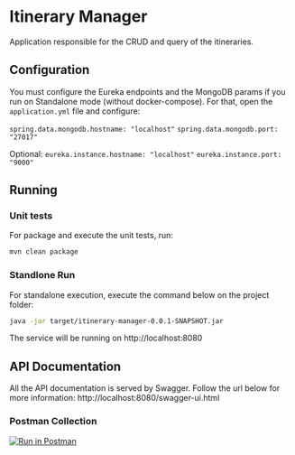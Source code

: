 # Itinerary Manager
Application responsible for the CRUD and query of the itineraries.

## Configuration
You must configure the Eureka endpoints and the MongoDB params if you run on Standalone mode (without docker-compose). For that, open the `application.yml` file and configure:

`spring.data.mongodb.hostname: "localhost"`
`spring.data.mongodb.port: "27017"`

Optional:
`eureka.instance.hostname: "localhost"`
`eureka.instance.port: "9000"`

## Running 

### Unit tests
For package and execute the unit tests, run:
```sh
mvn clean package
```

### Standlone Run
For standalone execution, execute the command below on the project folder:

```sh
java -jar target/itinerary-manager-0.0.1-SNAPSHOT.jar
```

The service will be running on http://localhost:8080

## API Documentation
All the API documentation is served by Swagger. Follow the url below for more information:
http://localhost:8080/swagger-ui.html

### Postman Collection
[![Run in Postman](https://run.pstmn.io/button.svg)](https://app.getpostman.com/run-collection/41e60256e5e04115f730)
